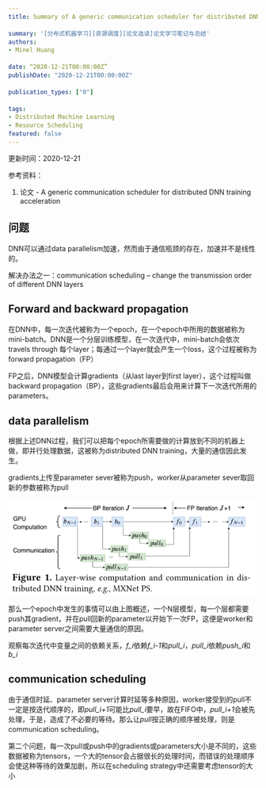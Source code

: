 ```yaml
---
title: Summary of A generic communication scheduler for distributed DNN training acceleration

summary: '[分布式机器学习][资源调度][论文选读]论文学习笔记与总结'
authors:
- Minel Huang

date: “2020-12-21T00:00:00Z”
publishDate: "2020-12-21T00:00:00Z"

publication_types: ["0"]

tags: 
- Distributed Machine Learning
- Resource Scheduling
featured: false
---
```


更新时间：2020-12-21

参考资料：
1. 论文 - A generic communication scheduler for distributed DNN training acceleration

## **问题**

DNN可以通过data parallelism加速，然而由于通信瓶颈的存在，加速并不是线性的。

解决办法之一：communication scheduling – change the transmission order of different DNN layers

## **Forward and backward propagation**

在DNN中，每一次迭代被称为一个epoch，在一个epoch中所用的数据被称为mini-batch。DNN是一个分层训练模型，在一次迭代中，mini-batch会依次travels through 每个layer；每通过一个layer就会产生一个loss，这个过程被称为forward propagation（FP）

FP之后，DNN模型会计算gradients（从last layer到first layer），这个过程叫做backward propagation（BP），这些gradients最后会用来计算下一次迭代所用的parameters。

## **data parallelism**

根据上述DNN过程，我们可以把每个epoch所需要做的计算放到不同的机器上做，即并行处理数据，这被称为distributed DNN training，大量的通信因此发生。

gradients上传至parameter sever被称为push，worker从parameter sever取回新的参数被称为pull

![](./01.png)

那么一个epoch中发生的事情可以由上图概述，一个N层模型，每一个层都需要push其gradient，并在pull回新的parameter以开始下一次FP，这便是worker和parameter server之间需要大量通信的原因。

观察每次迭代中变量之间的依赖关系，*f_i*依赖*f_i-1*和*pull_i*，*pull_i*依赖*push_i*和*b_i*

## **communication scheduling**

由于通信时延、parameter server计算时延等多种原因，worker接受到的pull不一定是按迭代顺序的，即*pull_i+1*可能比*pull_i*要早，故在FIFO中，*pull_i+1*会被先处理，于是，造成了不必要的等待。那么让*pull*按正确的顺序被处理，则是communication scheduling。

第二个问题，每一次pull或push中的gradients或parameters大小是不同的，这些数据被称为tensors，一个大的tensor会占据很长的处理时间，而错误的处理顺序会使这种等待的效果加剧，所以在scheduling strategy中还需要考虑tensor的大小

